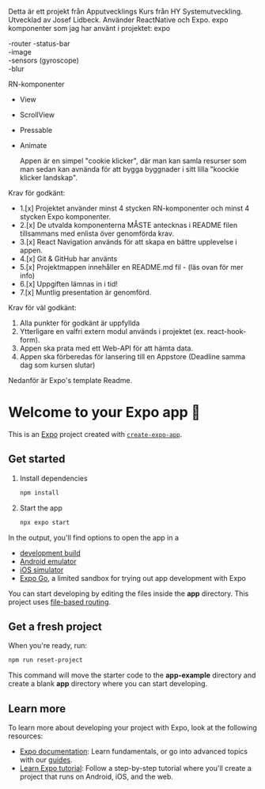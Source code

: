 Detta är ett projekt från Apputvecklings Kurs från HY Systemutveckling. Utvecklad av Josef Lidbeck.
Använder ReactNative och Expo.
expo komponenter som jag har använt i projektet:
expo

-router
-status-bar  
-image  
-sensors (gyroscope)  
-blur

RN-komponenter

- View
- ScrollView
- Pressable
- Animate

  Appen är en simpel "cookie klicker", där man kan samla resurser som man sedan kan avnända för att bygga byggnader i sitt lilla "koockie klicker landskap".

Krav för godkänt:

- 1.[x] Projektet använder minst 4 stycken RN-komponenter och minst 4 stycken Expo komponenter.
- 2.[x] De utvalda komponenterna MÅSTE antecknas i README filen tillsammans med enlista över genomförda krav.
- 3.[x] React Navigation används för att skapa en bättre upplevelse i appen.
- 4.[x] Git & GitHub har använts
- 5.[x] Projektmappen innehåller en README.md fil - (läs ovan för mer info)
- 6.[x] Uppgiften lämnas in i tid!
- 7.[x] Muntlig presentation är genomförd.

Krav för väl godkänt:

1. Alla punkter för godkänt är uppfyllda
2. Ytterligare en valfri extern modul används i projektet (ex. react-hook-form).
3. Appen ska prata med ett Web-API för att hämta data.
4. Appen ska förberedas för lansering till en Appstore (Deadline samma dag som kursen
   slutar)

Nedanför är Expo's template Readme.

# Welcome to your Expo app 👋

This is an [Expo](https://expo.dev) project created with [`create-expo-app`](https://www.npmjs.com/package/create-expo-app).

## Get started

1. Install dependencies

   ```bash
   npm install
   ```

2. Start the app

   ```bash
   npx expo start
   ```

In the output, you'll find options to open the app in a

- [development build](https://docs.expo.dev/develop/development-builds/introduction/)
- [Android emulator](https://docs.expo.dev/workflow/android-studio-emulator/)
- [iOS simulator](https://docs.expo.dev/workflow/ios-simulator/)
- [Expo Go](https://expo.dev/go), a limited sandbox for trying out app development with Expo

You can start developing by editing the files inside the **app** directory. This project uses [file-based routing](https://docs.expo.dev/router/introduction).

## Get a fresh project

When you're ready, run:

```bash
npm run reset-project
```

This command will move the starter code to the **app-example** directory and create a blank **app** directory where you can start developing.

## Learn more

To learn more about developing your project with Expo, look at the following resources:

- [Expo documentation](https://docs.expo.dev/): Learn fundamentals, or go into advanced topics with our [guides](https://docs.expo.dev/guides).
- [Learn Expo tutorial](https://docs.expo.dev/tutorial/introduction/): Follow a step-by-step tutorial where you'll create a project that runs on Android, iOS, and the web.
